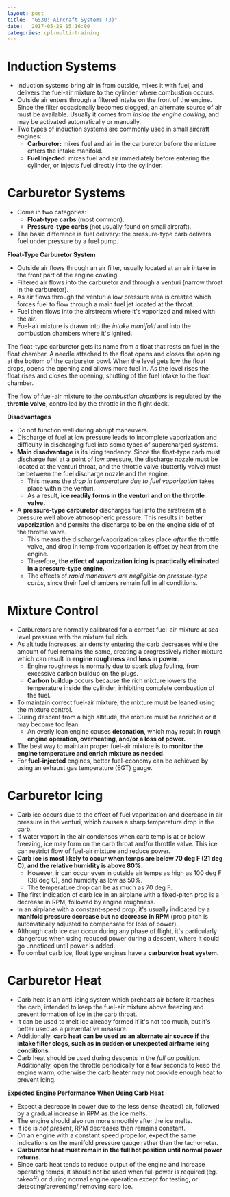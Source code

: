 ```yaml
---
layout: post
title:  "GS30: Aircraft Systems (3)"
date:   2017-05-29 15:16:00
categories: cpl-multi-training
---
```


# Induction Systems

 * Induction systems bring air in from outside, mixes it with fuel, and delivers
   the fuel-air mixture to the cylinder where combustion occurs.
 * Outside air enters through a filtered intake on the front of the engine. Since
   the filter occasionally becomes clogged, an alternate source of air must be
   available. Usually it comes from *inside the engine cowling*, and may be
   activated automatically or manually.
 * Two types of induction systems are commonly used in small aircraft engines:
    * **Carburetor:** mixes fuel and air in the carburetor before the mixture
      enters the intake manifold.
    * **Fuel Injected:** mixes fuel and air immediately before entering the
      cylinder, or injects fuel directly into the cylinder.

# Carburetor Systems

 * Come in two categories:
    * **Float-type carbs** (most common).
    * **Pressure-type carbs** (not usually found on small aircraft).
 * The basic difference is fuel delivery: the pressure-type carb delivers
   fuel under pressure by a fuel pump.

**Float-Type Carburetor System**

 * Outside air flows through an air filter, usually located at an air intake in
   the front part of the engine cowling.
 * Filtered air flows into the carburetor and through a venturi (narrow throat
   in the carburetor).
 * As air flows through the venturi a low pressure area is created which forces
   fuel to flow through a main fuel jet located at the throat.
 * Fuel then flows into the airstream where it's vaporized and mixed with the air.
 * Fuel-air mixture is drawn into the *intake manifold* and into the combustion
   chambers where it's ignited.

The float-type carburetor gets its name from a float that rests on fuel in the
float chamber. A needle attached to the float opens and closes the opening at
the bottom of the carburetor bowl. When the level gets low the float drops, opens
the opening and allows more fuel in. As the level rises the float rises and
closes the opening, shutting of the fuel intake to the float chamber.

The flow of fuel-air mixture to the *combustion chambers* is regulated by the
**throttle valve**, controlled by the throttle in the flight deck.

**Disadvantages**

 * Do not function well during abrupt maneuvers.
 * Discharge of fuel at low pressure leads to incomplete vaporization and
   difficulty in discharging fuel into some types of supercharged systems.
 * **Main disadvantage** is its icing tendency. Since the float-type carb must
   discharge fuel at a point of low pressure, the discharge nozzle must be
   located at the venturi throat, and the throttle valve (butterfly valve) must
   be between the fuel discharge nozzle and the engine.
    * This means the *drop in temperature due to fuel vaporization* takes
      place within the venturi.
    * As a result, **ice readily forms in the venturi and on the throttle valve.**
 * A **pressure-type carburetor** discharges fuel into the airstream at a pressure
   well above atmosopheric pressure. This results in **better vaporization** and
   permits the discharge to be on the engine side of of the throttle valve.
    * This means the discharge/vaporization takes place *after* the throttle
      valve, and drop in temp from vaporization is offset by heat from the engine.
    * Therefore, **the effect of vaporization icing is practically eliminated
      in a pressure-type engine**.
    * The effects of *rapid maneuvers are negligible on pressure-type carbs*,
      since their fuel chambers remain full in all conditions.

# Mixture Control

 * Carburetors are normally calibrated for a correct fuel-air mixture at
   sea-level pressure with the mixture full rich.
 * As altitude increases, air density entering the carb decreases while the
   amount of fuel remains the same, creating a progressively richer mixture which
   can result in **engine roughness** and **loss in power**.
    * Engine roughness is normally due to spark plug fouling, from excessive
      carbon buildup on the plugs.
    * **Carbon buildup** occurs because the rich mixture lowers the temperature
      inside the cylinder, inhibiting complete combustion of the fuel.
 * To maintain correct fuel-air mixture, the mixture must be leaned using the
   mixture control.
 * During descent from a high altitude, the mixture must be enriched or it may
   become too lean.
    * An overly lean engine causes **detonation**, which may result in **rough
      engine operation, overheating, and/or a loss of power.**
 * The best way to maintain proper fuel-air mixture is to **monitor the engine
   temperature and enrich mixture as needed**.
 * For **fuel-injected** engines, better fuel-economy can be achieved by using
   an exhaust gas temperature (EGT) gauge.

# Carburetor Icing

 * Carb ice occurs due to the effect of fuel vaporization and decrease in air
   pressure in the venturi, which causes a sharp temperature drop in the carb.
 * If water vaport in the air condenses when carb temp is at or below freezing,
   ice may form on the carb throat and/or throttle valve. This ice can restrict flow of fuel-air mixture and reduce power.
 * **Carb ice is most likely to occur when temps are below 70 deg F (21
   deg C), and the relative humidity is above 80%.**
    * However, ir can occur even in outside air temps as high as 100 deg F (38
      deg C), and humidity as low as 50%.
    * The temperature drop can be as much as 70 deg F.
 * The first indication of carb ice in an airplane with a fixed-pitch prop is
   a decrease in RPM, followed by engine roughness.
 * In an airplane with a constant-speed prop, it's usually indicated by a
   **manifold pressure decrease but no decrease in RPM** (prop pitch is
   automatically adjusted to compensate for loss of power).
 * Although carb ice can occur during any phase of flight, it's particularly
   dangerous when using reduced power during a descent, where it could go
   unnoticed until power is added.
 * To combat carb ice, float type engines have a **carburetor heat system**.

# Carburetor Heat

 * Carb heat is an anti-icing system which preheats air before it reaches the
   carb, intended to keep the fuel-air mixture above freezing and prevent
   formation of ice in the carb throat.
 * It can be used to melt ice already formed if it's not too much, but it's better
   used as a preventative measure.
 * Additionally, **carb heat can be used as an alternate air source if the
   intake filter clogs, such as in sudden or unexpected airframe icing
   conditions**.
 * Carb heat should be used during descents in the *full on* position.
   Additionally, open the throttle periodically for a few seconds to keep the
   engine warm, otherwise the carb heater may not provide enough heat to
   prevent icing.

**Expected Engine Performance When Using Carb Heat**

 * Expect a decrease in power due to the less dense (heated) air, followed by
   a gradual increase in RPM as the ice melts.
 * The engine should also run more smoothly after the ice melts.
 * If ice is *not present*, RPM decreases then remains constant.
 * On an engine with a constant speed propellor, expect the same indications
   on the manifold pressure gauge rather than the tachometer.
 * **Carburetor heat must remain in the full hot position until normal power
   returns.**
 * Since carb heat tends to reduce output of the engine and increase operating
   temps, it should not be used when full power is required (eg. takeoff) or
   during normal engine operation except for testing, or detecting/preventing/
   removing carb ice.
